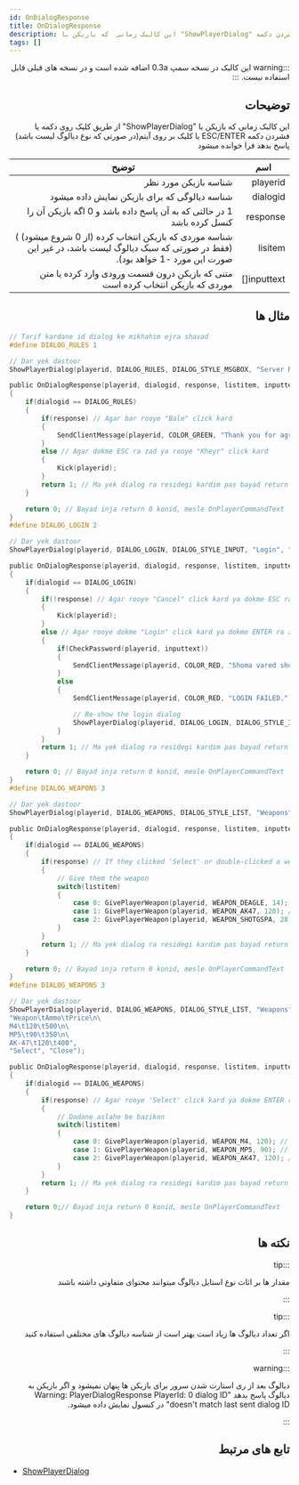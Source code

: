 ```yaml
---
id: OnDialogResponse
title: OnDialogResponse
description: این کالبک زمانی  که بازیکن با "ShowPlayerDialog" از طریق کلیک روی دکمه یا فشردن دکمه ESC/ENTER یا کلیک بر روی آیتم(در صورتی که نوع دیالوگ لیست باشد) پاسخ بدهد فرا خوانده میشود
tags: []
---
```


<div dir="rtl" style={{ textAlign: "right" }}>

:::warning
این کالبک در نسخه سمپ 0.3a اضافه شده است و در نسخه های قبلی قابل استفاده نیست.
:::

## توضیحات

این کالبک زمانی  که بازیکن با "ShowPlayerDialog" از طریق کلیک روی دکمه یا فشردن دکمه ESC/ENTER یا کلیک بر روی آیتم(در صورتی که نوع دیالوگ لیست باشد) پاسخ بدهد فرا خوانده میشود

| اسم         | توضیح                                                                                                                                    |
| ----------- | ---------------------------------------------------------------------------------------------------------------------------------------- |
| playerid    | شناسه بازیکن مورد نظر                                                                                                     |
| dialogid    | شناسه دیالوگی که برای بازیکن نمایش داده میشود                                                            |
| response    | 1 در حالتی که به آن پاسخ داده باشد و 0 اگه بازیکن آن را کنسل کرده باشد |
| lisitem     | شناسه موردی که بازیکن انتخاب کرده (از 0 شروع میشود) ) (فقط در صورتی که سبک دیالوگ لیست باشد، در غیر این صورت این مورد -1 خواهد بود). |
| inputtext[] | متنی که بازیکن درون قسمت ورودی وارد کرده یا متن موردی که بازیکن انتخاب کرده است |

## مثال ها
</div>

```c
// Tarif kardane id dialog ke mikhahim ejra shavad
#define DIALOG_RULES 1

// Dar yek dastoor
ShowPlayerDialog(playerid, DIALOG_RULES, DIALOG_STYLE_MSGBOX, "Server Rules", "- No Cheating\n- No Spamming\n- Respect Admins\n\nDo you agree to these rules?", "Bale", "Kheyr");

public OnDialogResponse(playerid, dialogid, response, listitem, inputtext[])
{
    if(dialogid == DIALOG_RULES)
    {
        if(response) // Agar bar rooye "Bale" click kard
        {
            SendClientMessage(playerid, COLOR_GREEN, "Thank you for agreeing to the server rules!");
        }
        else // Agar dokme ESC ra zad ya rooye "Kheyr" click kard
        {
            Kick(playerid);
        }
        return 1; // Ma yek dialog ra residegi kardim pas bayad return 1 konim, melse OnPlayerCommandText.
    }

    return 0; // Bayad inja return 0 konid, mesle OnPlayerCommandText
}
#define DIALOG_LOGIN 2

// Dar yek dastoor
ShowPlayerDialog(playerid, DIALOG_LOGIN, DIALOG_STYLE_INPUT, "Login", "Please enter your password:", "Login", "Cancel");

public OnDialogResponse(playerid, dialogid, response, listitem, inputtext[])
{
    if(dialogid == DIALOG_LOGIN)
    {
        if(!response) // Agar rooye "Cancel" click kard ya dokme ESC ra zad
        {
            Kick(playerid);
        }
        else // Agar rooye dokme "Login" click kard ya dokme ENTER ra zad
        {
            if(CheckPassword(playerid, inputtext))
            {
                SendClientMessage(playerid, COLOR_RED, "Shoma vared shodid!");
            }
            else
            {
                SendClientMessage(playerid, COLOR_RED, "LOGIN FAILED.");

                // Re-show the login dialog
                ShowPlayerDialog(playerid, DIALOG_LOGIN, DIALOG_STYLE_INPUT, "Login", "Please enter your password:", "Login", "Cancel");
            }
        }
        return 1; // Ma yek dialog ra residegi kardim pas bayad return 1 konim, melse OnPlayerCommandText.
    }

    return 0; // Bayad inja return 0 konid, mesle OnPlayerCommandText
}
#define DIALOG_WEAPONS 3

// Dar yek dastoor
ShowPlayerDialog(playerid, DIALOG_WEAPONS, DIALOG_STYLE_LIST, "Weapons", "Desert Eagle\nAK-47\nCombat Shotgun", "Select", "Close");

public OnDialogResponse(playerid, dialogid, response, listitem, inputtext[])
{
    if(dialogid == DIALOG_WEAPONS)
    {
        if(response) // If they clicked 'Select' or double-clicked a weapon
        {
            // Give them the weapon
            switch(listitem)
            {
                case 0: GivePlayerWeapon(playerid, WEAPON_DEAGLE, 14); // Give them a desert eagle
                case 1: GivePlayerWeapon(playerid, WEAPON_AK47, 120); // Give them an AK-47
                case 2: GivePlayerWeapon(playerid, WEAPON_SHOTGSPA, 28); // Give them a Combat Shotgun
            }
        }
        return 1; // Ma yek dialog ra residegi kardim pas bayad return 1 konim, melse OnPlayerCommandText.
    }

    return 0; // Bayad inja return 0 konid, mesle OnPlayerCommandText
}
#define DIALOG_WEAPONS 3

// Dar yek dastoor
ShowPlayerDialog(playerid, DIALOG_WEAPONS, DIALOG_STYLE_LIST, "Weapons",
"Weapon\tAmmo\tPrice\n\
M4\t120\t500\n\
MP5\t90\t350\n\
AK-47\t120\t400",
"Select", "Close");

public OnDialogResponse(playerid, dialogid, response, listitem, inputtext[])
{
    if(dialogid == DIALOG_WEAPONS)
    {
        if(response) // Agar rooye 'Select' click kard ya dokme ENTER ra zad
        {
            // Dadane aslahe be bazikon
            switch(listitem)
            {
                case 0: GivePlayerWeapon(playerid, WEAPON_M4, 120); // Give them an M4
                case 1: GivePlayerWeapon(playerid, WEAPON_MP5, 90); // Give them an MP5
                case 2: GivePlayerWeapon(playerid, WEAPON_AK47, 120); // Give them an AK-47
            }
        }
        return 1; // Ma yek dialog ra residegi kardim pas bayad return 1 konim, melse OnPlayerCommandText.
    }

    return 0;// Bayad inja return 0 konid, mesle OnPlayerCommandText
}
```
<div dir="rtl" style={{ textAlign: "right" }}>

## نکته ها

:::tip

مقدار ها بر اثاث نوع استایل دیالوگ میتوانند محتوای متفاوتی داشته باشند

:::

:::tip

اگر تعداد دیالوگ ها زیاد است بهتر است از شناسه دیالوگ های مختلفی استفاده کنید

:::

:::warning

دیالوگ بعد از ری استارت شدن سرور برای بازیکن ها پنهان نمیشود و اگر بازیکن به دیالوگ پاسخ بدهد "Warning: PlayerDialogResponse PlayerId: 0 dialog ID doesn't match last sent dialog ID" در کنسول نمایش داده میشود.

:::

## تابع های مرتبط
</div>

- [ShowPlayerDialog](../functions/ShowPlayerDialog.md) 
